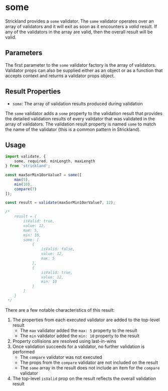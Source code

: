 # some

Strickland provides a `some` validator. The `some` validator operates over an array of validators and it will exit as soon as it encounters a _valid_ result. If any of the validators in the array are valid, then the overall result will be valid.

## Parameters

The first parameter to the `some` validator factory is the array of validators. Validator props can also be supplied either as an object or as a function that accepts context and returns a validator props object.

## Result Properties

* `some`: The array of validation results produced during validation

The `some` validator adds a `some` property to the validation result that provides the detailed validation results of every validator that was validated in the array of validators. The validation result property is named `some` to match the name of the validator \(this is a common pattern in Strickland\).

## Usage

```jsx
import validate, {
    some, required, minLength, maxLength
} from 'strickland';

const max5orMin10orValue7 = some([
    max(5),
    min(10),
    compare(7)
]);

const result = validate(max5orMin10orValue7, 12);

/*
    result = {
        isValid: true,
        value: 12,
        max: 5,
        min: 10,
        some: [
            {
                isValid: false,
                value: 12,
                max: 5
            },
            {
                isValid: true,
                value: 12,
                min: 10
            }
        ]
    }
 */
```

There are a few notable characteristics of this result:

1. The properties from each executed validator are added to the top-level result
   * The `max` validator added the `max: 5` property to the result
   * The `min` validator added the `min: 10` property to the result
2. Property collisions are resolved using last-in-wins
3. Once validation succeeds for a validator, no further validation is performed
   * The `compare` validator was not executed
   * The props from the `compare` validator are not included on the result
   * The `some` array in the result does not include an item for the `compare` validator
4. The top-level `isValid` prop on the result reflects the overall validation result

